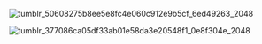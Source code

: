 ![tumblr_50608275b8ee5e8fc4e060c912e9b5cf_6ed49263_2048](https://github.com/user-attachments/assets/95bc07b3-e624-4a20-8629-a8ac3170770a)








![tumblr_377086ca05df33ab01e58da3e20548f1_0e8f304e_2048](https://github.com/user-attachments/assets/0c16905d-6141-4ac7-90e8-52b2f0fcc3c1)

